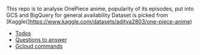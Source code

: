 This repo is to analyse OnePiece anime, popularity of its episodes, put into GCS and BigQuery for general availability
Dataset is picked from [Kaggle(]https://www.kaggle.com/datasets/aditya2803/one-piece-anime)

- [Todos](/todos.md)
- [Questions to answer](/questions.md)
- [Gcloud commands](/gcloud_commands.md)

